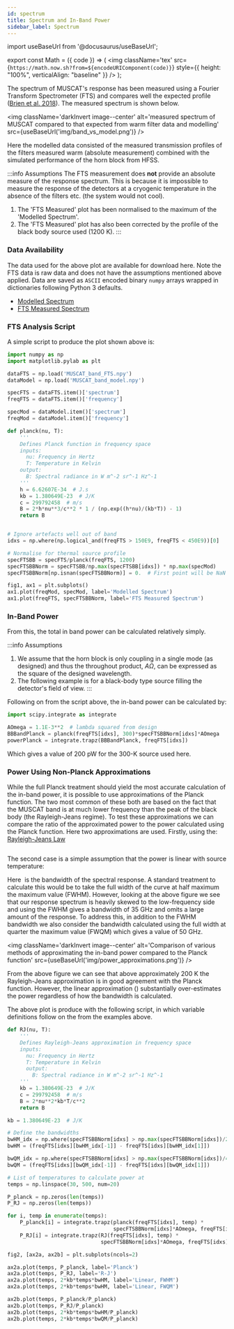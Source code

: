 ```yaml
---
id: spectrum
title: Spectrum and In-Band Power
sidebar_label: Spectrum
---
```


import useBaseUrl from '@docusaurus/useBaseUrl';

export const Math = ({ code }) => (
  <img className='tex'
    src={`https://math.now.sh?from=${encodeURIComponent(code)}`}
    style={{ height: "100%", verticalAlign: "baseline" }}
  />
);

The spectrum of MUSCAT's response has been measured using a Fourier Transform Spectrometer (FTS) and compares well the expected profile ([Brien et al. 2018](https://arxiv.org/abs/1807.08637)). The measured spectrum is shown below.

<img className='darkInvert image--center' alt='measured spectrum of MUSCAT compared to that expected from warm filter data and modelling' src={useBaseUrl('img/band_vs_model.png')} /><br />

Here the modelled data consisted of the measured transmission profiles of the filters measured warm (absolute measurement) combined with the simulated performance of the horn block from HFSS.

:::info Assumptions
The FTS measurement does **not** provide an absolute measure of the response spectrum. This is because it is impossible to measure the response of the detectors at a cryogenic temperature in the absence of the filters etc. (the system would not cool).

1. The 'FTS Measured' plot has been normalised to the maximum of the 'Modelled Spectrum'.
2. The 'FTS Measured' plot has also been corrected by the profile of the black body source used (1200 K).
:::

### Data Availability

The data used for the above plot are available for download here. Note the FTS data is raw data and does not have the assumptions mentioned above applied. Data are saved as `ASCII` encoded binary `numpy` arrays wrapped in dictionaries following Python 3 defaults.

- [Modelled Spectrum](/data/muscat_band_model.npy)
- [FTS Measured Spectrum](/data/muscat_band_fts.npy)

### FTS Analysis Script

A simple script to produce the plot shown above is:

```python
import numpy as np
import matplotlib.pylab as plt

dataFTS = np.load('MUSCAT_band_FTS.npy')
dataModel = np.load('MUSCAT_band_model.npy')

specFTS = dataFTS.item()['spectrum']
freqFTS = dataFTS.item()['frequency']

specMod = dataModel.item()['spectrum']
freqMod = dataModel.item()['frequency']

def planck(nu, T):
    '''
    Defines Planck function in frequency space
    inputs:
      nu: Frequency in Hertz
      T: Temperature in Kelvin
    output:
      B: Spectral radiance in W m^-2 sr^-1 Hz^-1
    '''
    h = 6.62607E-34  # J.s
    kb = 1.380649E-23  # J/K
    c = 299792458  # m/s
    B = 2*h*nu**3/c**2 * 1 / (np.exp((h*nu)/(kb*T)) - 1)
    return B


# Ignore artefacts well out of band
idxs = np.where(np.logical_and(freqFTS > 150E9, freqFTS < 450E9))[0]

# Normalise for thermal source profile
specFTSBB = specFTS/planck(freqFTS, 1200)
specFTSBBNorm = specFTSBB/np.max(specFTSBB[idxs]) * np.max(specMod)
specFTSBBNorm[np.isnan(specFTSBBNorm)] = 0.  # First point will be NaN otherwise

fig1, ax1 = plt.subplots()
ax1.plot(freqMod, specMod, label='Modelled Spectrum')
ax1.plot(freqFTS, specFTSBBNorm, label='FTS Measured Spectrum')
```

### In-Band Power

From this, the total in band power can be calculated relatively simply.

:::info Assumptions

1. We assume that the horn block is only coupling in a single mode (as designed) and thus the throughout product, _AΩ_, can be expressed as the square of the designed wavelength.
2. The following example is for a black-body type source filling the detector's field of view.
:::

Following on from the script above, the in-band power can be calculated by:

```python
import scipy.integrate as integrate

AOmega = 1.1E-3**2  # lambda squared from design
BBBandPlanck = planck(freqFTS[idxs], 300)*specFTSBBNorm[idxs]*AOmega
powerPlanck = integrate.trapz(BBBandPlanck, freqFTS[idxs])
```

Which gives a value of 200&nbsp;pW for the 300-K source used here.

### Power Using Non-Planck Approximations

While the full Planck treatment should yield the most accurate calculation of the in-band power, it is possible to use approximations of the Planck function. The two most common of these both are based on the fact that the MUSCAT band is at much lower frequency than the peak of the black body (the Rayleigh-Jeans regime). To test these approximations we can compare the ratio of the approximated power to the power calculated using the Planck function. Here two approximations are used. Firstly, using the: [Rayleigh-Jeans Law](https://en.wikipedia.org/wiki/Rayleigh%E2%80%93Jeans_law)

<Math code="P_{\mathrm{RJ}} = \int_{0}^{\infty} \frac{2\nu^2
k_{\mathrm{B}}T}{c^2} \mathrm{d}\nu" />

The second case is a simple assumption that the power is linear with source temperature:
<Math code="P_{k_{\mathrm{B}}T} = 2k_{\mathrm{B}}T\Delta\nu" />

Here <Math code="\Delta\nu" /> is the bandwidth of the spectral response. A standard treatment to calculate this would be to take the full width of the curve at half maximum the maximum value (FWHM). However, looking at the above figure we see that our response spectrum is heavily skewed to the low-frequency side and using the FWHM gives a bandwidth of 35&nbsp;GHz and omits a large amount of the response. To address this, in addition to the FWHM bandwidth we also consider the bandwidth calculated using the full width at quarter the maximum value (FWQM) which gives a value of 50&nbsp;GHz.

<img className='darkInvert image--center'
     alt='Comparison of various methods of approximating the in-band power
          compared to the Planck function'
     src={useBaseUrl('img/power_approximations.png')} /><br />

From the above figure we can see that above approximately 200&nbsp;K the Rayleigh-Jeans approximation is in good agreement with the Planck function. However, the linear approximation (<Math code="P_{k_{\mathrm{B}}T}" />) substantially over-estimates the power regardless of how the bandwidth is calculated.

The above plot is produce with the following script, in which variable definitions follow on the from the examples above.

```python
def RJ(nu, T):
    '''
    Defines Rayleigh-Jeans approximation in frequency space
    inputs:
      nu: Frequency in Hertz
      T: Temperature in Kelvin
      output:
        B: Spectral radiance in W m^-2 sr^-1 Hz^-1
    '''
    kb = 1.380649E-23  # J/K
    c = 299792458  # m/s
    B = 2*nu**2*kb*T/c**2
    return B

kb = 1.380649E-23  # J/K

# Define the bandwidths
bwHM_idx = np.where(specFTSBBNorm[idxs] > np.max(specFTSBBNorm[idxs])/2)[0]
bwHM = (freqFTS[idxs][bwHM_idx[-1]] - freqFTS[idxs][bwHM_idx[1]])

bwQM_idx = np.where(specFTSBBNorm[idxs] > np.max(specFTSBBNorm[idxs])/4)[0]
bwQM = (freqFTS[idxs][bwQM_idx[-1]] - freqFTS[idxs][bwQM_idx[1]])

# List of temperatures to calculate power at
temps = np.linspace(30, 500, num=20)

P_planck = np.zeros(len(temps))
P_RJ = np.zeros(len(temps))

for i, temp in enumerate(temps):
    P_planck[i] = integrate.trapz(planck(freqFTS[idxs], temp) *
                                  specFTSBBNorm[idxs]*AOmega, freqFTS[idxs])
    P_RJ[i] = integrate.trapz(RJ(freqFTS[idxs], temp) *
                              specFTSBBNorm[idxs]*AOmega, freqFTS[idxs])

fig2, [ax2a, ax2b] = plt.subplots(ncols=2)

ax2a.plot(temps, P_planck, label='Planck')
ax2a.plot(temps, P_RJ, label='R-J')
ax2a.plot(temps, 2*kb*temps*bwHM, label='Linear, FWHM')
ax2a.plot(temps, 2*kb*temps*bwHM, label='Linear, FWQM')

ax2b.plot(temps, P_planck/P_planck)
ax2b.plot(temps, P_RJ/P_planck)
ax2b.plot(temps, 2*kb*temps*bwHM/P_planck)
ax2b.plot(temps, 2*kb*temps*bwQM/P_planck)
```
